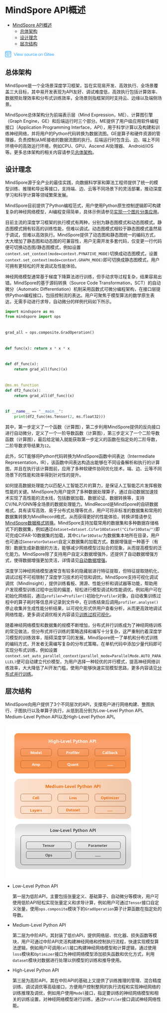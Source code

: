 # MindSpore API概述

<!-- TOC -->

- [MindSpore API概述](#mindsporeapi概述)
    - [总体架构](#总体架构)
    - [设计理念](#设计理念)
    - [层次结构](#层次结构)

<!-- /TOC -->

<a href="https://gitee.com/mindspore/docs/blob/r1.0/docs/programming_guide/source_zh_cn/api_structure.md" target="_blank"><img src="./_static/logo_source.png"></a>

## 总体架构
MindSpore是一个全场景深度学习框架，旨在实现易开发、高效执行、全场景覆盖三大目标，其中易开发表现为API友好、调试难度低，高效执行包括计算效率、数据预处理效率和分布式训练效率，全场景则指框架同时支持云、边缘以及端侧场景。

MindSpore总体架构分为前端表示层（Mind Expression，ME）、计算图引擎（Graph Engine，GE）和后端运行时三个部分。ME提供了用户级应用软件编程接口（Application Programming Interface，API），用于科学计算以及构建和训练神经网络，并将用户的Python代码转换为数据流图。GE是算子和硬件资源的管理器，负责控制从ME接收的数据流图的执行。后端运行时包含云、边、端上不同环境中的高效运行环境，例如CPU、GPU、Ascend AI处理器、 Android/iOS等。更多总体架构的相关内容请参见[总体架构](https://www.mindspore.cn/doc/note/zh-CN/r1.0/design/mindspore/architecture.html)。

## 设计理念

MindSpore源于全产业的最佳实践，向数据科学家和算法工程师提供了统一的模型训练、推理和导出等接口，支持端、边、云等不同场景下的灵活部署，推动深度学习和科学计算等领域繁荣发展。

MindSpore目前提供了Python编程范式，用户使用Python原生控制逻辑即可构建复杂的神经网络模型，AI编程变得简单，具体示例请参见[实现一个图片分类应用](https://www.mindspore.cn/tutorial/training/zh-CN/r1.0/quick_start/quick_start.html)。

目前主流的深度学习框架的执行模式有两种，分别为静态图模式和动态图模式。静态图模式拥有较高的训练性能，但难以调试。动态图模式相较于静态图模式虽然易于调试，但难以高效执行。MindSpore提供了动态图和静态图统一的编码方式，大大增加了静态图和动态图的可兼容性，用户无需开发多套代码，仅变更一行代码便可切换动态图/静态图模式，例如设置`context.set_context(mode=context.PYNATIVE_MODE)`切换成动态图模式，设置`context.set_context(mode=context.GRAPH_MODE)`即可切换成静态图模式，用户可拥有更轻松的开发调试及性能体验。

神经网络模型通常基于梯度下降算法进行训练，但手动求导过程复杂，结果容易出错。MindSpore的基于源码转换（Source Code Transformation，SCT）的自动微分（Automatic Differentiation）机制采用函数式可微分编程架构，在接口层提供Python编程接口，包括控制流的表达。用户可聚焦于模型算法的数学原生表达，无需手动进行求导，自动微分的样例代码如下所示。

```python
import mindspore as ms
from mindspore import ops


grad_all = ops.composite.GradOperation()


def func(x): return x * x * x


def df_func(x):
    return grad_all(func)(x)


@ms.ms_function
def df2_func(x):
    return grad_all(df_func)(x)


if __name__ == "__main__":
    print(df2_func(ms.Tensor(2, ms.float32)))

```

其中，第一步定义了一个函数（计算图），第二步利用MindSpore提供的反向接口进行自动微分，定义了一个一阶导数函数（计算图），第三步定义了一个二阶导数函数（计算图），最后给定输入就能获取第一步定义的函数在指定处的二阶导数，二阶导数求导结果为`12`。

此外，SCT能够将Python代码转换为MindSpore函数中间表达（Intermediate Representation，IR），该函数中间表达构造出能够在不同设备解析和执行的计算图，并且在执行该计算图前，应用了多种软硬件协同优化技术，端、边、云等不同场景下的性能和效率得到针对性的提升。

如何提高数据处理能力以匹配人工智能芯片的算力，是保证人工智能芯片发挥极致性能的关键。MindSpore为用户提供了多种数据处理算子，通过自动数据加速技术实现了高性能的流水线，包括数据加载、数据论证、数据转换等，支持CV/NLP/GNN等全场景的数据处理能力。MindRecord是MindSpore的自研数据格式，具有读写高效、易于分布式处理等优点，用户可将非标准的数据集和常用的数据集转换为MindRecord格式，从而获得更好的性能体验，转换详情请参见[MindSpore数据格式转换](https://www.mindspore.cn/doc/programming_guide/zh-CN/r1.0/dataset_conversion.html)。MindSpore支持加载常用的数据集和多种数据存储格式下的数据集，例如通过`dataset=dataset.Cifar10Dataset("Cifar10Data/")`即可完成CIFAR-10数据集的加载，其中`Cifar10Data/`为数据集本地所在目录，用户也可通过`GeneratorDataset`自定义数据集的加载方式。数据增强是一种基于（有限）数据生成新数据的方法，能够减少网络模型过拟合的现象，从而提高模型的泛化能力。MindSpore除了支持用户自定义数据增强外，还提供了自动数据增强方式，使得数据增强更加灵活，详情请见[自动数据增强](https://www.mindspore.cn/doc/programming_guide/zh-CN/r1.0/auto_augmentation.html)。

深度学习神经网络模型通常含有较多的隐藏层进行特征提取，但特征提取随机化、调试过程不可视限制了深度学习技术的可信和调优。MindSpore支持可视化调试调优（MindInsight），提供训练看板、溯源、性能分析和调试器等功能，帮助用户发现模型训练过程中出现的偏差，轻松进行模型调试和性能调优。例如用户可在初始化网络前，通过`profiler=Profiler()`初始化`Profiler`对象，自动收集训练过程中的算子耗时等信息并记录到文件中，在训练结束后调用`profiler.analyse()`停止收集并生成性能分析结果，以可视化形式供用户查看分析，从而更高效地调试网络性能，更多调试调优相关内容请见[训练过程可视化](https://www.mindspore.cn/tutorial/training/zh-CN/r1.0/advanced_use/visualization_tutorials.html)。

随着神经网络模型和数据集的规模不断增加，分布式并行训练成为了神经网络训练的常见做法，但分布式并行训练的策略选择和编写十分复杂，这严重制约着深度学习模型的训练效率，阻碍深度学习的发展。MindSpore统一了单机和分布式训练的编码方式，开发者无需编写复杂的分布式策略，在单机代码中添加少量代码即可实现分布式训练，例如设置`context.set_auto_parallel_context(parallel_mode=ParallelMode.AUTO_PARALLEL)`便可自动建立代价模型，为用户选择一种较优的并行模式，提高神经网络训练效率，大大降低了AI开发门槛，使用户能够快速实现模型思路，更多内容请见[分布式并行训练](https://www.mindspore.cn/tutorial/training/zh-CN/r1.0/advanced_use/distributed_training_tutorials.html)。

## 层次结构

MindSpore向用户提供了3个不同层次的API，支撑用户进行网络构建、整图执行、子图执行以及单算子执行，从低到高分别为Low-Level Python API、Medium-Level Python API以及High-Level Python API。

![img](./images/api_structure.png)

- Low-Level Python API

  第一层为低阶API，主要包括张量定义、基础算子、自动微分等模块，用户可使用低阶API轻松实现张量定义和求导计算，例如用户可通过`Tensor`接口自定义张量，使用`ops.composite`模块下的`GradOperation`算子计算函数在指定处的导数。

- Medium-Level Python API

  第二层为中阶API，其封装了低价API，提供网络层、优化器、损失函数等模块，用户可通过中阶API灵活构建神经网络和控制执行流程，快速实现模型算法逻辑，例如用户可调用`Cell`接口构建神经网络模型和计算逻辑，通过使用`loss`模块和`Optimizer`接口为神经网络模型添加损失函数和优化方式，利用`dataset`模块对数据进行处理以供模型的训练和推导使用。

- High-Level Python API

  第三层为高阶API，其在中阶API的基础上又提供了训练推理的管理、混合精度训练、调试调优等高级接口，方便用户控制整网的执行流程和实现神经网络的训练推理及调优，例如用户使用`Model`接口，指定要训练的神经网络模型和相关的训练设置，对神经网络模型进行训练，通过`Profiler`接口调试神经网络性能。
